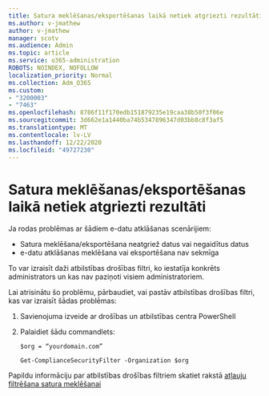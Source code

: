 ```yaml
---
title: Satura meklēšanas/eksportēšanas laikā netiek atgriezti rezultāti
ms.author: v-jmathew
author: v-jmathew
manager: scotv
ms.audience: Admin
ms.topic: article
ms.service: o365-administration
ROBOTS: NOINDEX, NOFOLLOW
localization_priority: Normal
ms.collection: Adm_O365
ms.custom:
- "3200003"
- "7463"
ms.openlocfilehash: 8786f11f170edb151879235e19caa38b50f3f06e
ms.sourcegitcommit: 3d662e1a1440ba74b5347896347d03bb8c8f3af5
ms.translationtype: MT
ms.contentlocale: lv-LV
ms.lasthandoff: 12/22/2020
ms.locfileid: "49727230"
---
```

# <a name="no-results-returned-during-content-searchexport"></a>Satura meklēšanas/eksportēšanas laikā netiek atgriezti rezultāti

Ja rodas problēmas ar šādiem e-datu atklāšanas scenārijiem:

- Satura meklēšana/eksportēšana neatgriež datus vai negaidītus datus
- e-datu atklāšanas meklēšana vai eksportēšana nav sekmīga

To var izraisīt daži atbilstības drošības filtri, ko iestatīja konkrēts administrators un kas nav paziņoti visiem administratoriem.

Lai atrisinātu šo problēmu, pārbaudiet, vai pastāv atbilstības drošības filtri, kas var izraisīt šādas problēmas:

1. Savienojuma izveide ar drošības un atbilstības centra PowerShell
2. Palaidiet šādu commandlets:

    `$org = “yourdomain.com”`

    `Get-ComplianceSecurityFilter -Organization $org`

Papildu informāciju par atbilstības drošības filtriem skatiet rakstā [atļauju filtrēšana satura meklēšanai](https://docs.microsoft.com/microsoft-365/compliance/permissions-filtering-for-content-search)

